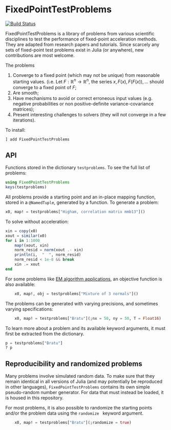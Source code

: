 # FixedPointTestProblems

[![Build Status](https://github.com/NicolasL-S/FixedPointTestProblems.jl/actions/workflows/CI.yml/badge.svg?branch=main)](https://github.com/NicolasL-S/FixedPointTestProblems.jl/actions/workflows/CI.yml?query=branch%3Amain)

FixedPointTestProblems is a library of problems from various scientific disciplines to test the performance of fixed-point acceleration methods. They are adapted from research papers and tutorials. Since scarcely any sets of fixed-point test problems exist in Julia (or anywhere), new contributions are most welcome.

The problems
1. Converge to a fixed point (which may not be unique) from reasonable starting values. (i.e. Let $F:\mathbb{R}^n\rightarrow\mathbb{R}^n$, the series $x, F(x), F(F(x)),...$ should converge to a fixed point of $F$;
2. Are smooth;
3. Have mechanisms to avoid or correct erroneous input values (e.g. negative probabilities or non positive-definite variance-covariance matrices);
4. Present interesting challenges to solvers (they will not converge in a few iterations).

To install:
```Julia
] add FixedPointTestProblems
```
## API
Functions stored in the dictionary ``testproblems``.  To see the full list of problems:
```Julia
using FixedPointTestProblems
keys(testproblems)
```
All problems provide a starting point and an in-place mapping function, stored in a ``@NamedTuple``, generated by a function. To generate a problem:
```Julia
x0, map! = testproblems["Higham, correlation matrix mmb13"]()
```
To solve without acceleration:
```Julia
xin = copy(x0)
xout = similar(x0)
for i in 1:1000
    map!(xout, xin)
    norm_resid = norm(xout .- xin)
    println(i,  "  ", norm_resid)
    norm_resid < 1e-8 && break
    xin .= xout
end
```
For some problems like [EM algorithm applications](https://en.wikipedia.org/wiki/Expectation%E2%80%93maximization_algorithm), an objective function is also available:
```Julia
	x0, map!, obj = testproblems["Mixture of 3 normals"]()
```
The problems can be generated with varying precisions, and sometimes varying specifications:
```Julia
	x0, map! = testproblems["Bratu"](;nx = 50, ny = 50, T = Float16)
```
To learn more about a problem and its available keyword arguments, it must first be extracted from the dictionary.
```Julia
p = testproblems["Bratu"]
? p
```
## Reproducibility and randomized problems
Many problems involve simulated random data. To make sure that they remain identical in all versions of Julia (and may potentially be reproduced in other languages), ``FixedPointTestProblems`` contains its own simple pseudo-random number generator. For data that must instead be loaded, it is housed in this repository.

For most problems, it is also possible to randomize the starting points and/or the problem data using the `randomize ` keyword argument. 
```Julia
	x0, map! = testproblems["Bratu"](;randomize = true)
```